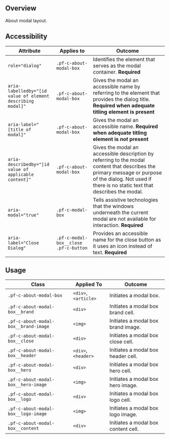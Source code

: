 ## Overview

About modal layout.

## Accessibility

| Attribute | Applies to | Outcome |
| -- | -- | -- |
| `role="dialog"` | `.pf-c-about-modal-box` | Identifies the element that serves as the modal container. **Required** |
| `aria-labelledby="[id value of element describing modal]"` | `.pf-c-about-modal-box` | Gives the modal an accessible name by referring to the element that provides the dialog title. **Required when adequate titling element is present** |
| `aria-label="[title of modal]"` | `.pf-c-about-modal-box` | Gives the modal an accessible name. **Required when adequate titling element is _not_ present** |
| `aria-describedby="[id value of applicable content]"` | `.pf-c-about-modal-box` | Gives the modal an accessible description by referring to the modal content that describes the primary message or purpose of the dialog. Not used if there is no static text that describes the modal. |
| `aria-modal="true"` | `.pf-c-modal-box` | Tells assistive technologies that the windows underneath the current modal are not available for interaction. **Required** |
| `aria-label="Close Dialog"` | `.pf-c-modal-box__close .pf-c-button` | Provides an accessible name for the close button as it uses an icon instead of text. **Required** |


## Usage

| Class | Applied To | Outcome |
| -- | -- | -- |
| `.pf-c-about-modal-box`               |  `<div>`, `<article>`  |  Initiates a modal box. |
| `.pf-c-about-modal-box__brand`        |  `<div>`               |  Initiates a modal box brand cell. |
| `.pf-c-about-modal-box__brand-image`  |  `<img>`               |  Initiates a modal box brand image. |
| `.pf-c-about-modal-box__close`        |  `<div>`               |  Initiates a modal box close cell. |
| `.pf-c-about-modal-box__header`       |  `<div>`, `<header>`   |  Initiates a modal box header cell. |
| `.pf-c-about-modal-box__hero`         |  `<div>`               |  Initiates a modal box hero cell. |
| `.pf-c-about-modal-box__hero-image`   |  `<img>`               |  Initiates a modal box hero image. |
| `.pf-c-about-modal-box__logo`         |  `<div>`               |  Initiates a modal box logo cell. |
| `.pf-c-about-modal-box__logo-image`   |  `<img>`               |  Initiates a modal box logo image. |
| `.pf-c-about-modal-box__content`      |  `<div>`               |  Initiates a modal box content cell. |
